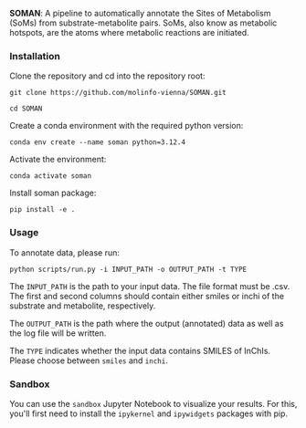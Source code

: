 **SOMAN**: A pipeline to automatically annotate the Sites of Metabolism (SoMs) from substrate-metabolite pairs. SoMs, also know as metabolic hotspots, are the atoms where metabolic reactions are initiated.

### Installation

Clone the repository and cd into the repository root:

`git clone https://github.com/molinfo-vienna/SOMAN.git`

`cd SOMAN`

Create a conda environment with the required python version:

`conda env create --name soman python=3.12.4`

Activate the environment:

`conda activate soman`

Install soman package:

`pip install -e .`


### Usage

To annotate data, please run:

`python scripts/run.py -i INPUT_PATH -o OUTPUT_PATH -t TYPE`

The `INPUT_PATH` is the path to your input data. The file format must be .csv. The first and second columns should contain either smiles or inchi of the substrate and metabolite, respectively.

The `OUTPUT_PATH` is the path where the output (annotated) data as well as the log file will be written.

The `TYPE` indicates whether the input data contains SMILES of InChIs. Please choose between `smiles` and `inchi`.


### Sandbox

You can use the `sandbox` Jupyter Notebook to visualize your results. For this, you'll first need to install the `ipykernel` and `ipywidgets` packages with pip.
